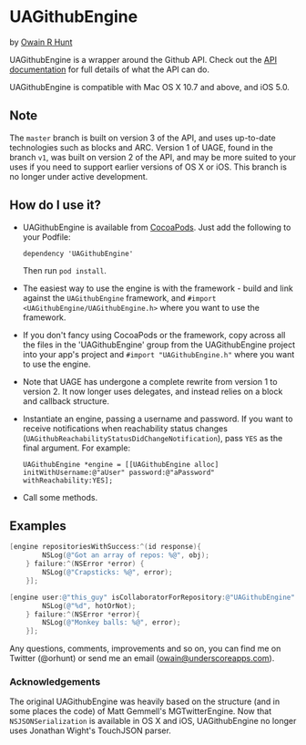 # UAGithubEngine
by [Owain R Hunt](http://owainrhunt.com)

UAGithubEngine is a wrapper around the Github API. Check out the [API documentation](http://developer.github.com/) for full details of what the API can do. 

UAGithubEngine is compatible with Mac OS X 10.7 and above, and iOS 5.0.

## Note

The `master` branch is built on version 3 of the API, and uses up-to-date technologies such as blocks and ARC. Version 1 of UAGE, found in the branch `v1`, was built on version 2 of the API, and may be more suited to your uses if you need to support earlier versions of OS X or iOS. This branch is no longer under active development.

## How do I use it?

* UAGithubEngine is available from [CocoaPods](http://cocoapods.org). Just add the following to your Podfile:

	`dependency 'UAGithubEngine'`
	
	Then run `pod install`.

* The easiest way to use the engine is with the framework - build and link against the `UAGithubEngine` framework, and `#import <UAGithubEngine/UAGithubEngine.h>` where you want to use the framework.

* If you don't fancy using CocoaPods or the framework, copy across all the files in the 'UAGithubEngine' group from the UAGithubEngine project into your app's project and `#import "UAGithubEngine.h"` where you want to use the engine.

* Note that UAGE has undergone a complete rewrite from version 1 to version 2. It now longer uses delegates, and instead relies on a block and callback structure.

* Instantiate an engine, passing a username and password. If you want to receive notifications when reachability status changes (`UAGithubReachabilityStatusDidChangeNotification`), pass `YES` as the final argument. For example:

	`UAGithubEngine *engine = [[UAGithubEngine alloc] initWithUsername:@"aUser" password:@"aPassword" withReachability:YES];`
	
* Call some methods. 

## Examples
```objective-c
[engine repositoriesWithSuccess:^(id response){ 
		NSLog(@"Got an array of repos: %@", obj); 
	} failure:^(NSError *error) { 
		NSLog(@"Crapsticks: %@", error);
	}];  

[engine user:@"this_guy" isCollaboratorForRepository:@"UAGithubEngine" success:^(BOOL hotOrNot) { 
		NSLog(@"%d", hotOrNot); 
	} failure:^(NSError *error){ 
		NSLog(@"Monkey balls: %@", error); 
	}];
```

Any questions, comments, improvements and so on, you can find me on Twitter (@orhunt) or send me an email (owain@underscoreapps.com).

### Acknowledgements
The original UAGithubEngine was heavily based on the structure (and in some places the code) of Matt Gemmell's MGTwitterEngine.
Now that `NSJSONSerialization` is available in OS X and iOS, UAGithubEngine no longer uses Jonathan Wight's TouchJSON parser.